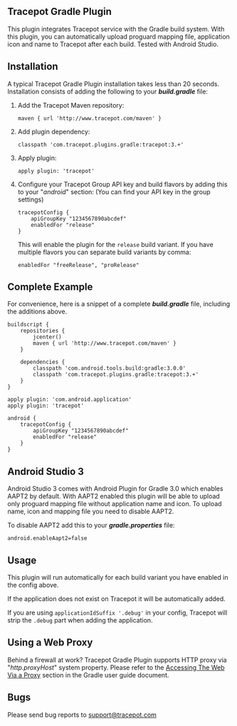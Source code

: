 Tracepot Gradle Plugin
-------------------

This plugin integrates Tracepot service with the Gradle build system. With this plugin, you can automatically upload proguard mapping file, application icon and name to Tracepot after each build. Tested with Android Studio.

Installation
---------

A typical Tracepot Gradle Plugin installation takes less than 20 seconds. Installation consists of adding the following to your ***build.gradle*** file:

 1. Add the Tracepot Maven repository:

        maven { url 'http://www.tracepot.com/maven' }
    
 2. Add plugin dependency: 

        classpath 'com.tracepot.plugins.gradle:tracepot:3.+'

 3. Apply plugin:

        apply plugin: 'tracepot'

 4. Configure your Tracepot Group API key and build flavors by adding this to your "*android*" section: (You can find your API key in the group settings)

        tracepotConfig {
            apiGroupKey "1234567890abcdef"
            enabledFor "release"
        }

    This will enable the plugin for the `release` build variant. If you have multiple flavors you can separate build variants by comma:

        enabledFor "freeRelease", "proRelease"

Complete Example
----------------

For convenience, here is a snippet of a complete ***build.gradle*** file, including the additions above.

    buildscript {
        repositories {
            jcenter()
            maven { url 'http://www.tracepot.com/maven' }
        }
    
        dependencies {
            classpath 'com.android.tools.build:gradle:3.0.0'
            classpath 'com.tracepot.plugins.gradle:tracepot:3.+'
        }
    }
    
    apply plugin: 'com.android.application'
    apply plugin: 'tracepot'
    
    android {
        tracepotConfig {
            apiGroupKey "1234567890abcdef"
            enabledFor "release"
        }
    }

Android Studio 3
----------------

Android Studio 3 comes with Android Plugin for Gradle 3.0 which enables AAPT2 by default. With AAPT2 enabled this plugin will be able to upload only proguard mapping file without application name and icon. To upload name, icon and mapping file you need to disable AAPT2.

To disable AAPT2 add this to your ***gradle.properties*** file:

    android.enableAapt2=false


Usage
-----

This plugin will run automatically for each build variant you have enabled in the config above.

If the application does not exist on Tracepot it will be automatically added.

If you are using `applicationIdSuffix '.debug'` in your config, Tracepot will strip the `.debug` part when adding the application.


Using a Web Proxy
--------------------------------

Behind a firewall at work? Tracepot Gradle Plugin supports HTTP proxy via "*http.proxyHost*" system property. Please refer to the [Accessing The Web Via a Proxy](http://www.gradle.org/docs/current/userguide/build_environment.html#sec:accessing_the_web_via_a_proxy) section in the Gradle user guide document.

Bugs
----

Please send bug reports to support@tracepot.com
